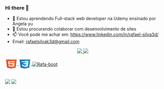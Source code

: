 ### Hi there 👋

- 🌱 Estou aprendendo Full-stack web developer na Udemy ensinado por Angela yu
- 👯 Estou procurando colaborar com desenvolvimento de sites
- 📫 Você pode me achar em: https://www.linkedin.com/in/rafael-silva3d/ 
- Email: rafaelsilvak3d@gmail.com                                         

<div align="center">
  <a href="https://github.com/rafacolt">
  <img height="130em" src="https://github-readme-stats.vercel.app/api?username=rafacolt&show_icons=true&theme=dracula&include_all_commits=true&count_private=true"/>
  <img height="130em" src="https://github-readme-stats.vercel.app/api/top-langs/?username=rafacolt&layout=compact&langs_count=7&theme=dracula"/>
</div>
  
  <div style="display: inline_block"><br>
  <img align="center" alt="Rafa-HTML" height="30" width="40" src="https://raw.githubusercontent.com/devicons/devicon/master/icons/html5/html5-original.svg">
  <img align="center" alt="Rafa-CSS" height="30" width="40" src="https://raw.githubusercontent.com/devicons/devicon/master/icons/css3/css3-original.svg">
  <img align="center" alt="Rafa-boot" height="30 width="40" src="https://cdn.jsdelivr.net/gh/devicons/devicon/icons/bootstrap/bootstrap-original.svg">
</div>
<br><br>
<div>
   <a href = "mailto:rafaelsilvak3d@gmail.com"><img src="https://img.shields.io/badge/-Gmail-%23333?style=for-the-badge&logo=gmail&logoColor=white" target="_blank"></a>
  <a href="https://www.linkedin.com/in/rafael-silva3d/" target="_blank"><img src="https://img.shields.io/badge/-LinkedIn-%230077B5?style=for-the-badge&logo=linkedin&logoColor=white" target="_blank"></a> 
 
</div>
